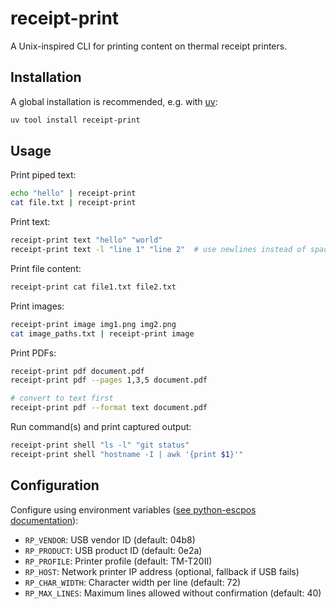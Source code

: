 # receipt-print

A Unix-inspired CLI for printing content on thermal receipt printers.

## Installation

A global installation is recommended, e.g. with [uv](https://docs.astral.sh/uv/):
```bash
uv tool install receipt-print
```

## Usage

Print piped text:
```bash
echo "hello" | receipt-print
cat file.txt | receipt-print
```

Print text:
```bash
receipt-print text "hello" "world"
receipt-print text -l "line 1" "line 2"  # use newlines instead of spaces
```

Print file content:
```bash
receipt-print cat file1.txt file2.txt
```

Print images:
```bash
receipt-print image img1.png img2.png
cat image_paths.txt | receipt-print image
```

Print PDFs:
```bash
receipt-print pdf document.pdf
receipt-print pdf --pages 1,3,5 document.pdf

# convert to text first
receipt-print pdf --format text document.pdf
```

Run command(s) and print captured output:
```bash
receipt-print shell "ls -l" "git status"
receipt-print shell "hostname -I | awk '{print $1}'"
```

## Configuration

Configure using environment variables ([see python-escpos documentation](https://python-escpos.readthedocs.io/en/latest/user/usage.html)):

- `RP_VENDOR`: USB vendor ID (default: 04b8)
- `RP_PRODUCT`: USB product ID (default: 0e2a)
- `RP_PROFILE`: Printer profile (default: TM-T20II)
- `RP_HOST`: Network printer IP address (optional, fallback if USB fails)
- `RP_CHAR_WIDTH`: Character width per line (default: 72)
- `RP_MAX_LINES`: Maximum lines allowed without confirmation (default: 40)

